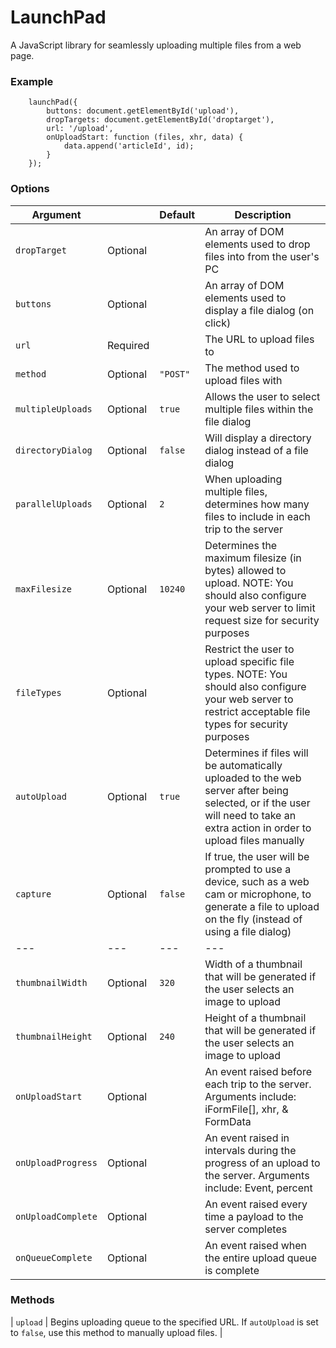 # LaunchPad
A JavaScript library for seamlessly uploading multiple files from a web page.

### Example
```
    launchPad({
        buttons: document.getElementById('upload'),
        dropTargets: document.getElementById('droptarget'),
        url: '/upload',
        onUploadStart: function (files, xhr, data) {
            data.append('articleId', id);
        }
    });
```

### Options
| Argument |  | Default | Description |
| --- | --- | --- | --- |
| `dropTarget` | Optional | | An array of DOM elements used to drop files into from the user's PC |
| `buttons` | Optional | | An array of DOM elements used to display a file dialog (on click) |
| `url` | Required | | The URL to upload files to |
| `method` | Optional | `"POST"` | The method used to upload files with |
| `multipleUploads` | Optional | `true` | Allows the user to select multiple files within the file dialog |
| `directoryDialog` | Optional | `false` | Will display a directory dialog instead of a file dialog |
| `parallelUploads` | Optional | `2` | When uploading multiple files, determines how many files to include in each trip to the server |
| `maxFilesize` | Optional | `10240` | Determines the maximum filesize (in bytes) allowed to upload. NOTE: You should also configure your web server to limit request size for security purposes |
| `fileTypes` | Optional | | Restrict the user to upload specific file types. NOTE: You should also configure your web server to restrict acceptable file types for security purposes |
| `autoUpload` | Optional | `true` | Determines if files will be automatically uploaded to the web server after being selected, or if the user will need to take an extra action in order to upload files manually |
| `capture` | Optional | `false` | If true, the user will be prompted to use a device, such as a web cam or microphone, to generate a file to upload on the fly (instead of using a file dialog) |
| --- | --- | --- | --- |
| `thumbnailWidth` | Optional | `320` | Width of a thumbnail that will be generated if the user selects an image to upload |
| `thumbnailHeight` | Optional | `240` | Height of a thumbnail that will be generated if the user selects an image to upload |
| `onUploadStart` | Optional | | An event raised before each trip to the server. Arguments include: iFormFile[], xhr, & FormData |
| `onUploadProgress` | Optional | | An event raised in intervals during the progress of an upload to the server. Arguments include: Event, percent |
| `onUploadComplete` | Optional | | An event raised every time a payload to the server completes |
| `onQueueComplete` | Optional | | An event raised when the entire upload queue is complete |

### Methods
| `upload` | Begins uploading queue to the specified URL. If `autoUpload` is set to `false`, use this method to manually upload files.  |


